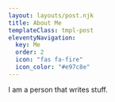 ```yaml
---
layout: layouts/post.njk
title: About Me
templateClass: tmpl-post
eleventyNavigation:
  key: Me
  order: 2
  icon: "fas fa-fire"
  icon_color: "#e97c8e"
---
```


I am a person that writes stuff.
